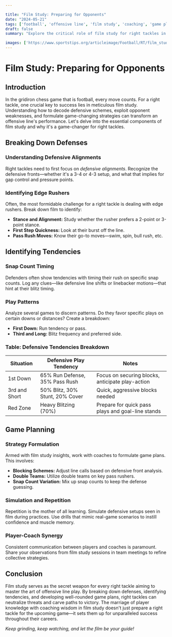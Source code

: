 ```yaml
---

title: "Film Study: Preparing for Opponents"
date: "2024-05-21"
tags: ['football', 'offensive line', 'film study', 'coaching', 'game planning', 'player development', 'right tackle', 'defensive analysis', 'strategy']
draft: false
summary: "Explore the critical role of film study for right tackles in football, emphasizing the importance of breaking down defenses, identifying tendencies, and creating strategic game plans."

images: ['https://www.sportstips.org/articleimage/Football/RT/film_study_preparing_for_opponents.webp']
---
```


# Film Study: Preparing for Opponents

## Introduction

In the gridiron chess game that is football, every move counts. For a right tackle, one crucial key to success lies in meticulous film study. Understanding how to decode defensive schemes, exploit opponent weaknesses, and formulate game-changing strategies can transform an offensive line's performance. Let's delve into the essential components of film study and why it's a game-changer for right tackles.

## Breaking Down Defenses

### Understanding Defensive Alignments

Right tackles need to first focus on *defensive alignments*. Recognize the defensive fronts—whether it's a 3-4 or 4-3 setup, and what that implies for gap control and pressure points.

### Identifying Edge Rushers

Often, the most formidable challenge for a right tackle is dealing with edge rushers. Break down film to identify:
- **Stance and Alignment:** Study whether the rusher prefers a 2-point or 3-point stance.
- **First Step Quickness:** Look at their burst off the line.
- **Pass Rush Moves:** Know their go-to moves—swim, spin, bull rush, etc.

## Identifying Tendencies

### Snap Count Timing

Defenders often show tendencies with timing their rush on specific snap counts. Log any clues—like defensive line shifts or linebacker motions—that hint at their blitz timing.

### Play Patterns

Analyze several games to discern patterns. Do they favor specific plays on certain downs or distances? Create a breakdown:
- **First Down:** Run tendency or pass.
- **Third and Long:** Blitz frequency and preferred side.

### Table: Defensive Tendencies Breakdown

| Situation      | Defensive Play Tendency        | Notes                                         |
| -------------- | ------------------------------ | --------------------------------------------- |
| 1st Down       | 65% Run Defense, 35% Pass Rush | Focus on securing blocks, anticipate play-action |
| 3rd and Short  | 50% Blitz, 30% Stunt, 20% Cover | Quick, aggressive blocks needed               |
| Red Zone       | Heavy Blitzing (70%)           | Prepare for quick pass plays and goal-line stands |

## Game Planning

### Strategy Formulation

Armed with film study insights, work with coaches to formulate game plans. This involves:
- **Blocking Schemes:** Adjust line calls based on defensive front analysis.
- **Double Teams:** Utilize double teams on key pass rushers.
- **Snap Count Variation:** Mix up snap counts to keep the defense guessing.

### Simulation and Repetition

Repetition is the mother of all learning. Simulate defensive setups seen in film during practices. Use drills that mimic real-game scenarios to instill confidence and muscle memory.

### Player-Coach Synergy

Consistent communication between players and coaches is paramount. Share your observations from film study sessions in team meetings to refine collective strategies.

## Conclusion

Film study serves as the secret weapon for every right tackle aiming to master the art of offensive line play. By breaking down defenses, identifying tendencies, and developing well-rounded game plans, right tackles can neutralize threats and carve paths to victory. The marriage of player knowledge with coaching wisdom in film study doesn't just prepare a right tackle for the upcoming game—it sets them up for unparalleled success throughout their careers.

_Keep grinding, keep watching, and let the film be your guide!_
```